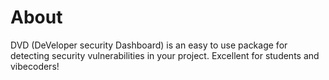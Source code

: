 # About
DVD (DeVeloper security Dashboard) is an easy to use package for detecting security vulnerabilities in your project. Excellent for students and vibecoders!
